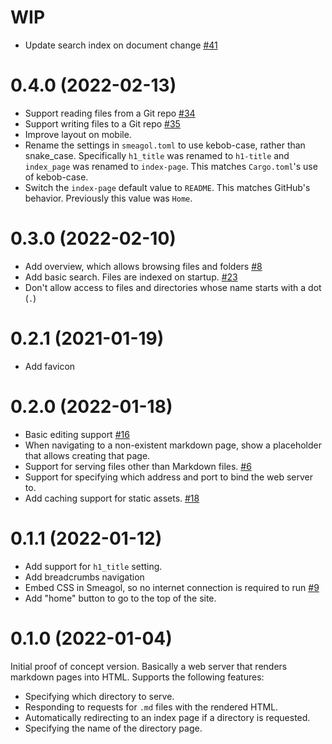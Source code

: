 WIP
===

* Update search index on document change [#41](https://github.com/AustinWise/smeagol/issues/41)

0.4.0 (2022-02-13)
=====

* Support reading files from a Git repo [#34](https://github.com/AustinWise/smeagol/issues/34)
* Support writing files to a Git repo [#35](https://github.com/AustinWise/smeagol/issues/35)
* Improve layout on mobile.
* Rename the settings in `smeagol.toml` to use kebob-case, rather than
  snake_case. Specifically `h1_title` was renamed to `h1-title` and `index_page`
  was renamed to `index-page`. This matches `Cargo.toml`'s use of kebob-case.
* Switch the `index-page` default value to `README`. This matches GitHub's
  behavior. Previously this value was `Home`.

0.3.0 (2022-02-10)
=====

* Add overview, which allows browsing files and folders [#8](https://github.com/AustinWise/smeagol/issues/8)
* Add basic search. Files are indexed on startup. [#23](https://github.com/AustinWise/smeagol/issues/23)
* Don't allow access to files and directories whose name starts with a dot (`.`)

0.2.1 (2021-01-19)
=====

* Add favicon

0.2.0 (2022-01-18)
=====

* Basic editing support [#16](https://github.com/AustinWise/smeagol/issues/16)
* When navigating to a non-existent markdown page, show a placeholder that allows creating that page.
* Support for serving files other than Markdown files. [#6](https://github.com/AustinWise/smeagol/issues/6)
* Support for specifying which address and port to bind the web server to.
* Add caching support for static assets. [#18](https://github.com/AustinWise/smeagol/issues/18)

0.1.1 (2022-01-12)
=====

* Add support for `h1_title` setting.
* Add breadcrumbs navigation
* Embed CSS in Smeagol, so no internet connection is required to run [#9](https://github.com/AustinWise/smeagol/issues/9)
* Add "home" button to go to the top of the site.

0.1.0 (2022-01-04)
=====

Initial proof of concept version. Basically a web server that renders markdown
pages into HTML. Supports the following features:

* Specifying which directory to serve.
* Responding to requests for `.md` files with the rendered HTML.
* Automatically redirecting to an index page if a directory is requested.
* Specifying the name of the directory page.
